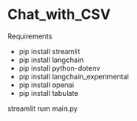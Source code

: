 # Chat_with_CSV

Requirements

- pip install streamlit
- pip install langchain
- pip install python-dotenv
- pip install langchain_experimental
- pip install openai
- pip install tabulate

streamlit rum main.py
